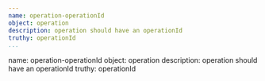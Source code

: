 ```yaml
---
name: operation-operationId
object: operation
description: operation should have an operationId
truthy: operationId     
...
```

name: operation-operationId
object: operation
description: operation should have an operationId
truthy: operationId  